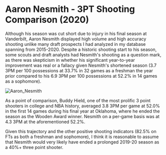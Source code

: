 # Aaron Nesmith - 3PT Shooting Comparison (2020)

Although his season was cut short due to injury in his final season at Vanderbilt, Aaron Nesmith displayed high volume and high accuracy shooting unlike many draft prospects I had analyzed in my database spanning from 2015-2020. Despite a historic shooting start to his season, some scouts and draft analysts had Nesmith's shooting as a question mark, as there was skepticism in whether his significant year-to-year improvement was real or a fallacy given Nesmith's shortened season (3.7 3PM per 100 possessions at 33.7% in 32 games as a freshman the year prior compared to his 6.9 3PM per 100 possessions at 52.2% in 14 games as a sophomore).

![Aaron_Nesmith](https://github.com/user-attachments/assets/2d796f40-448d-4c5a-b6c1-cd363a706638)

As a point of comparison, Buddy Hield, one of the most prolific 3 point shooters in college and NBA history, averaged 3.8 3PM per game at 52.0% in the first 14 games during his final year at Oklahoma, where he ended the season as the Wooden Award winner. Nesmith on a per-game basis was at 4.3 3PM at the aforementioned 52.2%. 

Given this trajectory and the other positive shooting indicators (82.5% on FTs as both a freshman and sophomore), I think it is reasonable to assume that Nesmith would very likely have ended a prolonged 2019-20 season as a 40%+ three point shooter. 
